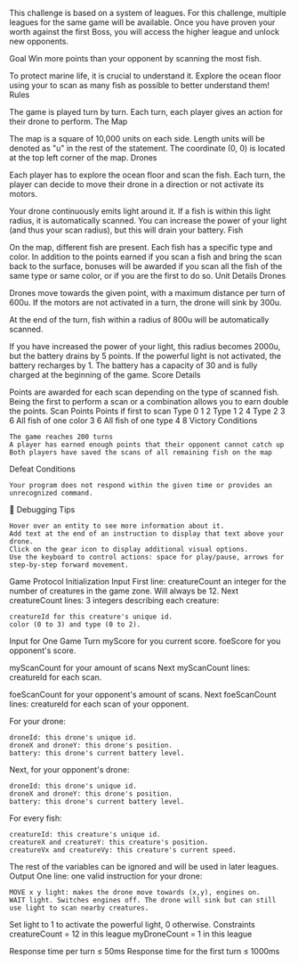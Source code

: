 
This challenge is based on a system of leagues.
For this challenge, multiple leagues for the same game will be available. Once you have proven your worth against the first Boss, you will access the higher league and unlock new opponents.

  Goal
Win more points than your opponent by scanning the most fish.

To protect marine life, it is crucial to understand it. Explore the ocean floor using your to scan as many fish as possible to better understand them!
  Rules

The game is played turn by turn. Each turn, each player gives an action for their drone to perform.
The Map

The map is a square of 10,000 units on each side. Length units will be denoted as "u" in the rest of the statement. The coordinate (0, 0) is located at the top left corner of the map.
Drones

Each player has to explore the ocean floor and scan the fish. Each turn, the player can decide to move their drone in a direction or not activate its motors.

Your drone continuously emits light around it. If a fish is within this light radius, it is automatically scanned. You can increase the power of your light (and thus your scan radius), but this will drain your battery.
Fish

On the map, different fish are present. Each fish has a specific type and color. In addition to the points earned if you scan a fish and bring the scan back to the surface, bonuses will be awarded if you scan all the fish of the same type or same color, or if you are the first to do so.
Unit Details
Drones

Drones move towards the given point, with a maximum distance per turn of 600u. If the motors are not activated in a turn, the drone will sink by 300u.

At the end of the turn, fish within a radius of 800u will be automatically scanned.

If you have increased the power of your light, this radius becomes 2000u, but the battery drains by 5 points. If the powerful light is not activated, the battery recharges by 1. The battery has a capacity of 30 and is fully charged at the beginning of the game.
Score Details

Points are awarded for each scan depending on the type of scanned fish. Being the first to perform a scan or a combination allows you to earn double the points.
Scan 	Points 	Points if first to scan
Type 0 	1 	2
Type 1 	2 	4
Type 2 	3 	6
All fish of one color 	3 	6
All fish of one type 	4 	8
Victory Conditions

    The game reaches 200 turns
    A player has earned enough points that their opponent cannot catch up
    Both players have saved the scans of all remaining fish on the map

Defeat Conditions

    Your program does not respond within the given time or provides an unrecognized command.


🐞 Debugging Tips

    Hover over an entity to see more information about it.
    Add text at the end of an instruction to display that text above your drone.
    Click on the gear icon to display additional visual options.
    Use the keyboard to control actions: space for play/pause, arrows for step-by-step forward movement.

  Game Protocol
Initialization Input
First line: creatureCount an integer for the number of creatures in the game zone. Will always be 12.
Next creatureCount lines: 3 integers describing each creature:

    creatureId for this creature's unique id.
    color (0 to 3) and type (0 to 2).

Input for One Game Turn
myScore for you current score.
foeScore for you opponent's score.

myScanCount for your amount of scans
Next myScanCount lines: creatureId for each scan.

foeScanCount for your opponent's amount of scans.
Next foeScanCount lines: creatureId for each scan of your opponent.

For your drone:

    droneId: this drone's unique id.
    droneX and droneY: this drone's position.
    battery: this drone's current battery level. 

Next, for your opponent's drone:

    droneId: this drone's unique id.
    droneX and droneY: this drone's position.
    battery: this drone's current battery level. 


For every fish:

    creatureId: this creature's unique id.
    creatureX and creatureY: this creature's position.
    creatureVx and creatureVy: this creature's current speed.

The rest of the variables can be ignored and will be used in later leagues.
Output
One line: one valid instruction for your drone:

    MOVE x y light: makes the drone move towards (x,y), engines on.
    WAIT light. Switches engines off. The drone will sink but can still use light to scan nearby creatures.

Set light to 1 to activate the powerful light, 0 otherwise.
Constraints
creatureCount = 12 in this league
myDroneCount = 1 in this league

Response time per turn ≤ 50ms
Response time for the first turn ≤ 1000ms

